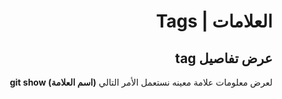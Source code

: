 <div dir="rtl">

#  العلامات | Tags
## عرض تفاصيل tag

لعرض معلومات علامة معينه نستعمل الأمر التالي **(اسم العلامة) git show** 

</div>
